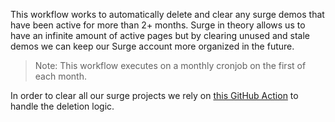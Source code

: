This workflow works to automatically delete and clear any surge demos that have been active for more than 2+ months. Surge in theory allows us to have an infinite amount of active pages but by clearing unused and stale demos we can keep our Surge account more organized in the future.

> Note: This workflow executes on a monthly cronjob on the first of each month.

In order to clear all our surge projects we rely on [this GitHub Action](https://github.com/marketplace/actions/surge-sh-teardown) to handle the deletion logic.

